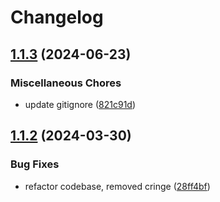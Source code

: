 # Changelog

## [1.1.3](https://github.com/fugikzl/moodle-php/compare/v1.1.2...v1.1.3) (2024-06-23)


### Miscellaneous Chores

* update gitignore ([821c91d](https://github.com/fugikzl/moodle-php/commit/821c91d153ca064ff34eca2a8a2048c8ba0af96b))

## [1.1.2](https://github.com/fugikzl/moodle-php/compare/1.1.1...v1.1.2) (2024-03-30)


### Bug Fixes

* refactor codebase, removed cringe ([28ff4bf](https://github.com/fugikzl/moodle-php/commit/28ff4bfb3504ddb311d97c9ffe3d4503ae901206))
